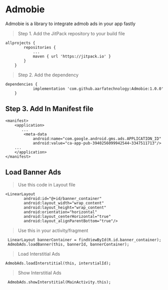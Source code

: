 # Admobie
Admobie is a library to integrate admob ads in your app fastly

>Step 1. Add the JitPack repository to your build file

```
allprojects {
		repositories {
			...
			maven { url 'https://jitpack.io' }
		}
	}
```

>Step 2. Add the dependency

```
dependencies {
	        implementation 'com.github.aarfatechnology:Admobie:1.0.0'
	}

```

## Step 3. Add In Manifest file
```
<manifest>
    <application>
       ...
        <meta-data
            android:name="com.google.android.gms.ads.APPLICATION_ID"
            android:value="ca-app-pub-3940256099942544~3347511713"/>
	...
    </application>
</manifest>
```

## Load Banner Ads

>Use this code in Layout file
```
<LinearLayout
        android:id="@+id/banner_container"
        android:layout_width="wrap_content"
        android:layout_height="wrap_content"
        android:orientation="horizontal"
        android:layout_centerHorizontal="true"
        android:layout_alignParentBottom="true"/>
```

>Use this in your activity/fragment 
```
 LinearLayout bannerContainer = findViewById(R.id.banner_container);
 AdmobAds.loadBanner(this, bannerId, bannerContainer);
```
>Load Interstitial Ads

```
AdmobAds.loadInterstitial(this, interstialId);

```

>Show Interstitial Ads

```
 AdmobAds.showInterstitial(MainActivity.this);

```
